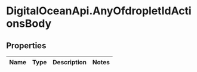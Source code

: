 # DigitalOceanApi.AnyOfdropletIdActionsBody

## Properties
Name | Type | Description | Notes
------------ | ------------- | ------------- | -------------
